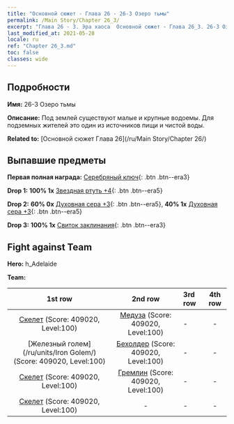 ```yaml
---
title: "Основной сюжет - Глава 26 - 26-3 Озеро тьмы"
permalink: /Main Story/Chapter 26_3/
excerpt: "Глава 26 - 3. Эра хаоса  Основной сюжет - Глава 26_3. 26-3 Озеро тьмы"
last_modified_at: 2021-05-28
locale: ru
ref: "Chapter 26_3.md"
toc: false
classes: wide
---
```


## Подробности

 **Имя:** 26-3 Озеро тьмы

 **Описание:** Под землей существуют малые и крупные водоемы. Для подземных жителей это один из источников пищи и чистой воды.

 **Related to:** [Основной сюжет Глава 26](/ru/Main Story/Chapter 26/)

## Выпавшие предметы

 **Первая полная награда:** [Серебряный ключ](/ItemsRU/con_693/){: .btn .btn--era3}

 **Drop 1:** **100% 1x** [Звездная ртуть +4](/ItemsRU/mat_91/){: .btn .btn--era5}

 **Drop 2:** **60% 0x** [Духовная сера +3](/ItemsRU/mat_85/){: .btn .btn--era5}, **40% 1x** [Духовная сера +3](/ItemsRU/mat_85/){: .btn .btn--era5}

 **Drop 3:** **100% 1x** [Свиток заклинания](/ItemsRU/con_694/){: .btn .btn--era3}


## Fight against Team
 **Hero:** h_Adelaide

 **Team:**


  | 1st row | 2nd row | 3rd row | 4th row |
  |:----:|:----:|:----|:----:|
  | [Скелет](/ru/units/Skeleton/) (Score: 409020, Level:100)  | [Медуза](/ru/units/Medusa/) (Score: 409020, Level:100)  | - | - |
  | [Железный голем](/ru/units/Iron Golem/) (Score: 409020, Level:100)  | [Бехолдер](/ru/units/Beholder/) (Score: 409020, Level:100)  | - | - |
  | [Скелет](/ru/units/Skeleton/) (Score: 409020, Level:100)  | [Гремлин](/ru/units/Gremlin/) (Score: 409020, Level:100)  | - | - |
  | [Скелет](/ru/units/Skeleton/) (Score: 409020, Level:100)  | - | - | - |


